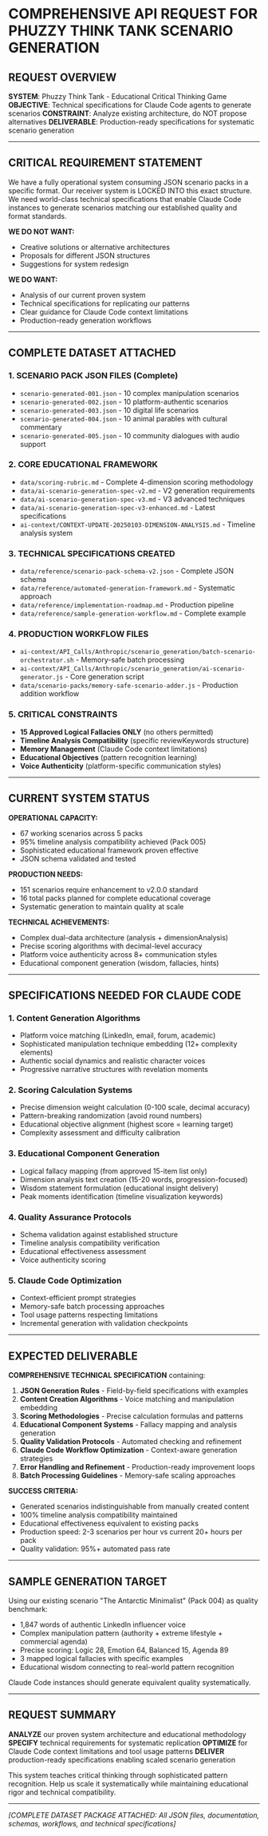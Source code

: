 # COMPREHENSIVE API REQUEST FOR PHUZZY THINK TANK SCENARIO GENERATION

## REQUEST OVERVIEW

**SYSTEM**: Phuzzy Think Tank - Educational Critical Thinking Game
**OBJECTIVE**: Technical specifications for Claude Code agents to generate scenarios
**CONSTRAINT**: Analyze existing architecture, do NOT propose alternatives
**DELIVERABLE**: Production-ready specifications for systematic scenario generation

---

## CRITICAL REQUIREMENT STATEMENT

We have a fully operational system consuming JSON scenario packs in a specific format. Our receiver system is LOCKED INTO this exact structure. We need world-class technical specifications that enable Claude Code instances to generate scenarios matching our established quality and format standards.

**WE DO NOT WANT:**
- Creative solutions or alternative architectures
- Proposals for different JSON structures
- Suggestions for system redesign

**WE DO WANT:**
- Analysis of our current proven system
- Technical specifications for replicating our patterns
- Clear guidance for Claude Code context limitations
- Production-ready generation workflows

---

## COMPLETE DATASET ATTACHED

### **1. SCENARIO PACK JSON FILES (Complete)**
- `scenario-generated-001.json` - 10 complex manipulation scenarios
- `scenario-generated-002.json` - 10 platform-authentic scenarios  
- `scenario-generated-003.json` - 10 digital life scenarios
- `scenario-generated-004.json` - 10 animal parables with cultural commentary
- `scenario-generated-005.json` - 10 community dialogues with audio support

### **2. CORE EDUCATIONAL FRAMEWORK**
- `data/scoring-rubric.md` - Complete 4-dimension scoring methodology
- `data/ai-scenario-generation-spec-v2.md` - V2 generation requirements
- `data/ai-scenario-generation-spec-v3.md` - V3 advanced techniques
- `data/ai-scenario-generation-spec-v3-enhanced.md` - Latest specifications
- `ai-context/CONTEXT-UPDATE-20250103-DIMENSION-ANALYSIS.md` - Timeline analysis system

### **3. TECHNICAL SPECIFICATIONS CREATED**
- `data/reference/scenario-pack-schema-v2.json` - Complete JSON schema
- `data/reference/automated-generation-framework.md` - Systematic approach
- `data/reference/implementation-roadmap.md` - Production pipeline
- `data/reference/sample-generation-workflow.md` - Complete example

### **4. PRODUCTION WORKFLOW FILES**
- `ai-context/API_Calls/Anthropic/scenario_generation/batch-scenario-orchestrator.sh` - Memory-safe batch processing
- `ai-context/API_Calls/Anthropic/scenario_generation/ai-scenario-generator.js` - Core generation script
- `data/scenario-packs/memory-safe-scenario-adder.js` - Production addition workflow

### **5. CRITICAL CONSTRAINTS**
- **15 Approved Logical Fallacies ONLY** (no others permitted)
- **Timeline Analysis Compatibility** (specific reviewKeywords structure)
- **Memory Management** (Claude Code context limitations)
- **Educational Objectives** (pattern recognition learning)
- **Voice Authenticity** (platform-specific communication styles)

---

## CURRENT SYSTEM STATUS

**OPERATIONAL CAPACITY:**
- 67 working scenarios across 5 packs
- 95% timeline analysis compatibility achieved (Pack 005)
- Sophisticated educational framework proven effective
- JSON schema validated and tested

**PRODUCTION NEEDS:**
- 151 scenarios require enhancement to v2.0.0 standard
- 16 total packs planned for complete educational coverage
- Systematic generation to maintain quality at scale

**TECHNICAL ACHIEVEMENTS:**
- Complex dual-data architecture (analysis + dimensionAnalysis)
- Precise scoring algorithms with decimal-level accuracy
- Platform voice authenticity across 8+ communication styles
- Educational component generation (wisdom, fallacies, hints)

---

## SPECIFICATIONS NEEDED FOR CLAUDE CODE

### **1. Content Generation Algorithms**
- Platform voice matching (LinkedIn, email, forum, academic)
- Sophisticated manipulation technique embedding (12+ complexity elements)
- Authentic social dynamics and realistic character voices
- Progressive narrative structures with revelation moments

### **2. Scoring Calculation Systems** 
- Precise dimension weight calculation (0-100 scale, decimal accuracy)
- Pattern-breaking randomization (avoid round numbers)
- Educational objective alignment (highest score = learning target)
- Complexity assessment and difficulty calibration

### **3. Educational Component Generation**
- Logical fallacy mapping (from approved 15-item list only)
- Dimension analysis text creation (15-20 words, progression-focused)
- Wisdom statement formulation (educational insight delivery)
- Peak moments identification (timeline visualization keywords)

### **4. Quality Assurance Protocols**
- Schema validation against established structure
- Timeline analysis compatibility verification
- Educational effectiveness assessment
- Voice authenticity scoring

### **5. Claude Code Optimization**
- Context-efficient prompt strategies
- Memory-safe batch processing approaches
- Tool usage patterns respecting limitations
- Incremental generation with validation checkpoints

---

## EXPECTED DELIVERABLE

**COMPREHENSIVE TECHNICAL SPECIFICATION** containing:

1. **JSON Generation Rules** - Field-by-field specifications with examples
2. **Content Creation Algorithms** - Voice matching and manipulation embedding
3. **Scoring Methodologies** - Precise calculation formulas and patterns
4. **Educational Component Systems** - Fallacy mapping and analysis generation
5. **Quality Validation Protocols** - Automated checking and refinement
6. **Claude Code Workflow Optimization** - Context-aware generation strategies
7. **Error Handling and Refinement** - Production-ready improvement loops
8. **Batch Processing Guidelines** - Memory-safe scaling approaches

**SUCCESS CRITERIA:**
- Generated scenarios indistinguishable from manually created content
- 100% timeline analysis compatibility maintained
- Educational effectiveness equivalent to existing packs
- Production speed: 2-3 scenarios per hour vs current 20+ hours per pack
- Quality validation: 95%+ automated pass rate

---

## SAMPLE GENERATION TARGET

Using our existing scenario "The Antarctic Minimalist" (Pack 004) as quality benchmark:
- 1,847 words of authentic LinkedIn influencer voice
- Complex manipulation pattern (authority + extreme lifestyle + commercial agenda)
- Precise scoring: Logic 28, Emotion 64, Balanced 15, Agenda 89
- 3 mapped logical fallacies with specific examples
- Educational wisdom connecting to real-world pattern recognition

Claude Code instances should generate equivalent quality systematically.

---

## REQUEST SUMMARY

**ANALYZE** our proven system architecture and educational methodology
**SPECIFY** technical requirements for systematic replication
**OPTIMIZE** for Claude Code context limitations and tool usage patterns
**DELIVER** production-ready specifications enabling scaled scenario generation

This system teaches critical thinking through sophisticated pattern recognition. Help us scale it systematically while maintaining educational rigor and technical compatibility.

---

*[COMPLETE DATASET PACKAGE ATTACHED: All JSON files, documentation, schemas, workflows, and technical specifications]*